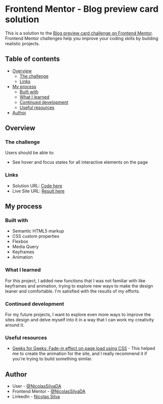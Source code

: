 # Frontend Mentor - Blog preview card solution

This is a solution to the [Blog preview card challenge on Frontend Mentor](https://www.frontendmentor.io/challenges/blog-preview-card-ckPaj01IcS). Frontend Mentor challenges help you improve your coding skills by building realistic projects. 

## Table of contents

- [Overview](#overview)
  - [The challenge](#the-challenge)
  - [Links](#links)
- [My process](#my-process)
  - [Built with](#built-with)
  - [What I learned](#what-i-learned)
  - [Continued development](#continued-development)
  - [Useful resources](#useful-resources)
- [Author](#author)

## Overview

### The challenge

Users should be able to:

- See hover and focus states for all interactive elements on the page

### Links

- Solution URL: [Code here](https://github.com/NicolasSilvaDA/blog-preview-card)
- Live Site URL: [Result here](https://nicolassilvada.github.io/blog-preview-card/)

## My process

### Built with

- Semantic HTML5 markup
- CSS custom properties
- Flexbox
- Media Query
- Keyframes
- Animation

### What I learned

For this project, I added new functions that I was not familiar with like keyframes and animation, trying to explore new ways to make the design leaner and comfortable. I'm satisfied with the results of my efforts.

### Continued development

For my future projects, I want to explore even more ways to improve the sites design and delve myself into it in a way that I can work my creativity around it.

### Useful resources

- [Geeks for Geeks: Fade-in effect on page load using CSS](https://www.geeksforgeeks.org/how-to-create-fade-in-effect-on-page-load-using-css/) - This helped me to create the animation for the site, and I really recommend it if you're trying to build something similar.

## Author

- User - [@NicolasSilvaDA](https://github.com/NicolasSilvaDA)
- Frontend Mentor - [@NicolasSilvaDA](https://www.frontendmentor.io/profile/NicolasSilvaDA)
- LinkedIn - [Nicolas Silva](https://www.linkedin.com/in/nicolas-silva-araujo/)

